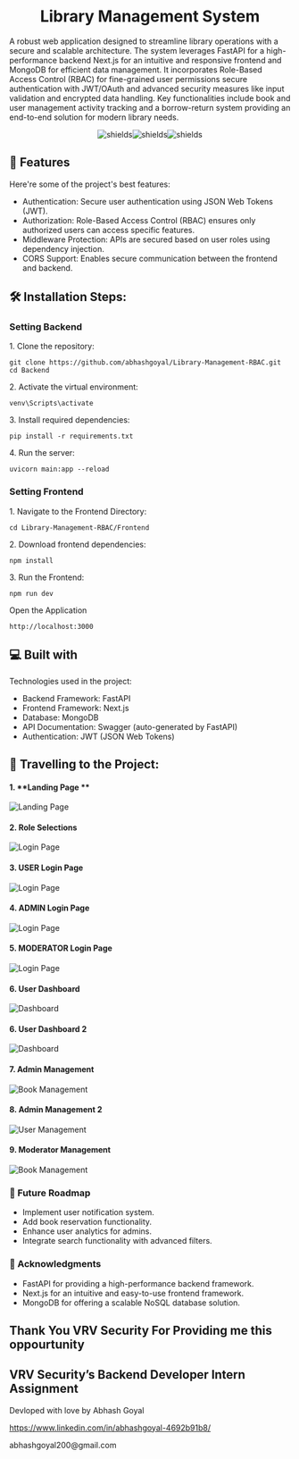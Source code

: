 <h1 align="center" id="title">Library Management System</h1>

<p id="description">A robust web application designed to streamline library operations with a secure and scalable architecture. The system leverages FastAPI for a high-performance backend Next.js for an intuitive and responsive frontend and MongoDB for efficient data management. It incorporates Role-Based Access Control (RBAC) for fine-grained user permissions secure authentication with JWT/OAuth and advanced security measures like input validation and encrypted data handling. Key functionalities include book and user management activity tracking and a borrow-return system providing an end-to-end solution for modern library needs.</p>

<p align="center"><img src="https://img.shields.io/badge/FastAPI-005571?style=for-the-badge&amp;logo=fastapi" alt="shields"><img src="https://img.shields.io/badge/-MongoDB-13aa52?style=for-the-badge&amp;logo=mongodb&amp;logoColor=white" alt="shields"><img src="https://img.shields.io/badge/next.js-000000?style=for-the-badge&amp;logo=nextdotjs&amp;logoColor=white" alt="shields"></p>

  
  
<h2>🧐 Features</h2>

Here're some of the project's best features:

*   Authentication: Secure user authentication using JSON Web Tokens (JWT).
*   Authorization: Role-Based Access Control (RBAC) ensures only authorized users can access specific features.
*   Middleware Protection: APIs are secured based on user roles using dependency injection.
*   CORS Support: Enables secure communication between the frontend and backend.

<h2>🛠️ Installation Steps:</h2>

<h3>Setting Backend</h3>

<p>1. Clone the repository:</p>

```
git clone https://github.com/abhashgoyal/Library-Management-RBAC.git
cd Backend
```

<p>2. Activate the virtual environment:</p>

```
venv\Scripts\activate
```

<p>3. Install required dependencies:</p>

```
pip install -r requirements.txt
```

<p>4. Run the server:</p>

```
uvicorn main:app --reload
```

<h3>Setting Frontend</h3>

<p>1.  Navigate to the Frontend Directory:</p>

```
cd Library-Management-RBAC/Frontend
```
<p>2. Download frontend dependencies:</p>

```
npm install
```
<p>3. Run the Frontend:</p>

```
npm run dev
```
<p> Open the Application</p>

```
http://localhost:3000
```
  
<h2>💻 Built with</h2>

Technologies used in the project:

*   Backend Framework: FastAPI
*   Frontend Framework: Next.js
*   Database: MongoDB
*   API Documentation: Swagger (auto-generated by FastAPI)
*   Authentication: JWT (JSON Web Tokens)

<h2>🎦 Travelling to the Project:</h2>

#### 1. **Landing Page **
   ![Landing Page](Project-Images/Landing-Page.png)

#### 2. **Role Selections**
   ![Login Page](Project-Images/SignIn-Page.png)   

#### 3. **USER Login Page**
   ![Login Page](Project-Images/user-login.png)

#### 4. **ADMIN Login Page**
   ![Login Page](Project-Images/admin-login.png)

#### 5. **MODERATOR Login Page**
   ![Login Page](Project-Images/moderator-login.png)

#### 6. **User Dashboard**
   ![Dashboard](Project-Images/user-dashboard.png)
   
#### 6. **User Dashboard 2**
   ![Dashboard](Project-Images/book-details.png)

#### 7. **Admin Management**
   ![Book Management](Project-Images/admin-dashboard-book.png)
   
#### 8. **Admin Management 2**
   ![User Management](Project-Images/admin-dashboard.png)
   
#### 9. **Moderator Management**
   ![Book Management](Project-Images/moderator-dashboard.png)

### 🚧 Future Roadmap
- Implement user notification system.
- Add book reservation functionality.
- Enhance user analytics for admins.
- Integrate search functionality with advanced filters.

### 🙏 Acknowledgments
- FastAPI for providing a high-performance backend framework.
- Next.js for an intuitive and easy-to-use frontend framework.
- MongoDB for offering a scalable NoSQL database solution.

<h2>Thank You VRV Security For Providing me this oppourtunity</h2> 
<h2>VRV Security’s Backend Developer Intern Assignment</h2>

Devloped with love by Abhash Goyal<p>https://www.linkedin.com/in/abhashgoyal-4692b91b8/</p>
<p>abhashgoyal200@gmail.com</p>

